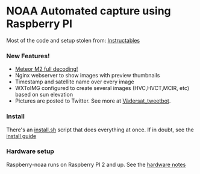 # NOAA Automated capture using Raspberry PI
Most of the code and setup stolen from: [Instructables](https://www.instructables.com/id/Raspberry-Pi-NOAA-Weather-Satellite-Receiver/)

### New Features!
  - [Meteor M2 full decoding!](METEOR.md)
  - Nginx webserver to show images with preview thumbnails
  - Timestamp and satellite name over every image
  - WXToIMG configured to create several images (HVC,HVCT,MCIR, etc) based on sun elevation
  - Pictures are posted to Twitter. See more at [Vädersat_tweetbot](https://twitter.com/vadersat).

### Install
There's an [install.sh](install.sh) script that does everything at once. If in doubt, see the [install guide](INSTALL.md)

### Hardware setup
Raspberry-noaa runs on Raspberry PI 2 and up. See the [hardware notes](HARDWARE.md)
